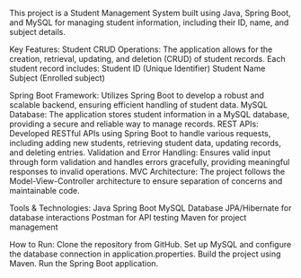 This project is a Student Management System built using Java, Spring Boot, and MySQL for managing student information, including their ID, name, and subject details.

Key Features:
Student CRUD Operations: The application allows for the creation, retrieval, updating, and deletion (CRUD) of student records. Each student record includes:
Student ID (Unique Identifier)
Student Name
Subject (Enrolled subject)

Spring Boot Framework: Utilizes Spring Boot to develop a robust and scalable backend, ensuring efficient handling of student data.
MySQL Database: The application stores student information in a MySQL database, providing a secure and reliable way to manage records.
REST APIs: Developed RESTful APIs using Spring Boot to handle various requests, including adding new students, retrieving student data, updating records, and deleting entries.
Validation and Error Handling: Ensures valid input through form validation and handles errors gracefully, providing meaningful responses to invalid operations.
MVC Architecture: The project follows the Model-View-Controller architecture to ensure separation of concerns and maintainable code.

Tools & Technologies:
Java
Spring Boot
MySQL Database
JPA/Hibernate for database interactions
Postman for API testing
Maven for project management


How to Run:
Clone the repository from GitHub.
Set up MySQL and configure the database connection in application.properties.
Build the project using Maven.
Run the Spring Boot application.
